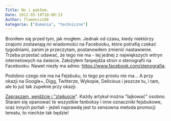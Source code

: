 ```yaml
---
Title: No i pękłem.
Date: 2012-05-10T18:00:13
Author: flamenco108
kategorie: ["dumania", "techniczne"]
---
```


Broniłem się przed tym, jak mogłem. Jednak od czasu, kiedy niektórzy
znajomi zostawiają mi wiadomości na Facebooku, które potrafią czekać
tygodniami, zanim je przeczytam, postanowiłem zmienić nastawienie.
Trzeba przestać udawać, że tego nie ma - tej jednej z największych
witryn internetowych na świecie. Założyłem fanpejdża stron o stenografii
na Facebooku. Nawet niezły ma adres:
<https://www.facebook.com/stenografia>.

Podobno czego nie ma na Fejsbuku, to tego po prostu nie ma... A przy
okazji na Google+, Digg, Twitterze, Wykopie, Delicious i jeszcze tu, i
tam, ale to już tak zupełnie przy okazji.

[Zapraszam, wejdźcie i "zlajkujcie](http://www.stenografia.pl/)". Każdy
artykuł można "lajkować" osobno. Staram się opanować te wszystkie
fanboksy i inne oznaczniki fejsbukowe, oraz innych portali - jeżeli
naprawdę jest to sensowna metoda promocji tematu, to niechże tak będzie!
